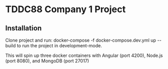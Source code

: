 # TDDC88 Company 1 Project

## Installation
Clone project and run:
	docker-compose -f docker-compose.dev.yml up --build
to run the project in development-mode.

This will spin up three docker containers with Angular (port 4200), Node.js (port 8080), and MongoDB (port 27017)

